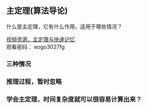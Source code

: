 ## 主定理(算法导论)
什么是主定理，它有什么作用，适用于哪些情况？  

[视频资源，主定理与快速记忆](https://v.youku.com/v_show/id_XMzY1NDYxMTA5Ng==.html?)  
观看密码： eogo3027fg

### 三种情况



### 推理过程，暂时忽略


### 学会主定理，时间复杂度就可以很容易计算出来？
